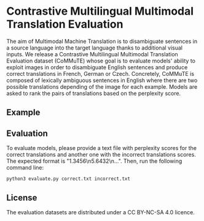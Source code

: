 # Contrastive Multilingual Multimodal Translation Evaluation

The aim of Multimodal Machine Translation is to disambiguate sentences in a source language into the target language thanks to additional visual inputs. We release a Contrastive Multilingual Multimodal Translation Evaluation dataset (CoMMuTE) whose goal is to evaluate models' ability to exploit images in order to disambiguate English sentences and produce correct translations in French, German or Czech. 
Concretely, CoMMuTE is composed of lexically ambiguous sentences in English where there are two possible translations depending of the image for each example. Models are asked to rank the pairs of translations based on the perplexity score. 

## Example

## Evaluation
To evaluate models, please provide a text file with perplexity scores for the correct translations and another one with the incorrect translations scores. The expected format is "1.3456\n5.6432\n...". Then, run the following command line:

`python3 evaluate.py correct.txt incorrect.txt`

## License
The evaluation datasets are distributed under a CC BY-NC-SA 4.0 licence.



